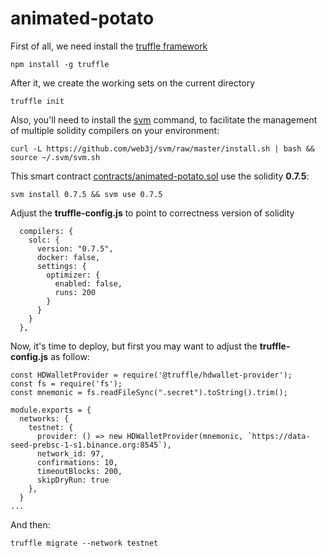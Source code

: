 # animated-potato

First of all, we need install the [truffle framework](https://www.trufflesuite.com/truffle)

```
npm install -g truffle
```

After it, we create the working sets on the current directory

```
truffle init
```

Also, you'll need to install the [svm](https://github.com/web3j/svm) command, to facilitate the management of multiple solidity compilers on your environment:

```
curl -L https://github.com/web3j/svm/raw/master/install.sh | bash && source ~/.svm/svm.sh
```

This smart contract [contracts/animated-potato.sol](https://github.com/richizo/animated-potato/contracts/animated-potato.sol) use the solidity **0.7.5**:

```
svm install 0.7.5 && svm use 0.7.5
```

Adjust the **truffle-config.js** to point to correctness version of solidity

```
  compilers: {
    solc: {
      version: "0.7.5",
      docker: false,
      settings: {
        optimizer: {
          enabled: false,
          runs: 200
        }
      }
    }
  },
```

Now, it's time to deploy, but first you may want to adjust the **truffle-config.js** as follow:

```
const HDWalletProvider = require('@truffle/hdwallet-provider');
const fs = require('fs');
const mnemonic = fs.readFileSync(".secret").toString().trim();

module.exports = {
  networks: {
    testnet: {
      provider: () => new HDWalletProvider(mnemonic, `https://data-seed-prebsc-1-s1.binance.org:8545`),
      network_id: 97,
      confirmations: 10,
      timeoutBlocks: 200,
      skipDryRun: true
    },
  }
...
```

And then:

```
truffle migrate --network testnet
```